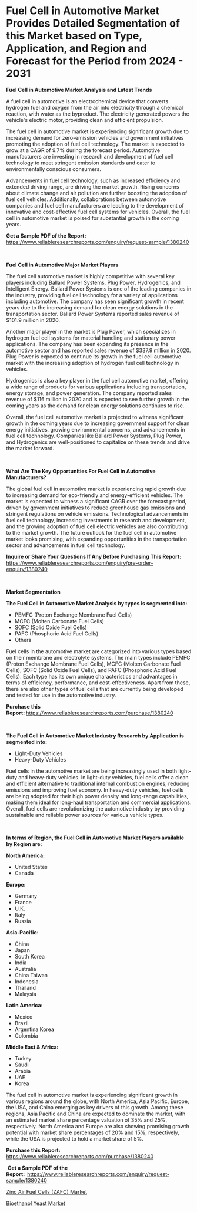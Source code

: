 <p><h1>Fuel Cell in Automotive Market Provides Detailed Segmentation of this Market based on Type, Application, and Region and Forecast for the Period from 2024 - 2031</h1></p><p><strong>Fuel Cell in Automotive Market Analysis and Latest Trends</strong></p>
<p><p>A fuel cell in automotive is an electrochemical device that converts hydrogen fuel and oxygen from the air into electricity through a chemical reaction, with water as the byproduct. The electricity generated powers the vehicle's electric motor, providing clean and efficient propulsion.</p><p>The fuel cell in automotive market is experiencing significant growth due to increasing demand for zero-emission vehicles and government initiatives promoting the adoption of fuel cell technology. The market is expected to grow at a CAGR of 9.7% during the forecast period. Automotive manufacturers are investing in research and development of fuel cell technology to meet stringent emission standards and cater to environmentally conscious consumers.</p><p>Advancements in fuel cell technology, such as increased efficiency and extended driving range, are driving the market growth. Rising concerns about climate change and air pollution are further boosting the adoption of fuel cell vehicles. Additionally, collaborations between automotive companies and fuel cell manufacturers are leading to the development of innovative and cost-effective fuel cell systems for vehicles. Overall, the fuel cell in automotive market is poised for substantial growth in the coming years.</p></p>
<p><strong>Get a Sample PDF of the Report:&nbsp;</strong> <a href="https://www.reliableresearchreports.com/enquiry/request-sample/1380240">https://www.reliableresearchreports.com/enquiry/request-sample/1380240</a></p>
<p>&nbsp;</p>
<p><strong>Fuel Cell in Automotive Major Market Players</strong></p>
<p><p>The fuel cell automotive market is highly competitive with several key players including Ballard Power Systems, Plug Power, Hydrogenics, and Intelligent Energy. Ballard Power Systems is one of the leading companies in the industry, providing fuel cell technology for a variety of applications including automotive. The company has seen significant growth in recent years due to the increasing demand for clean energy solutions in the transportation sector. Ballard Power Systems reported sales revenue of $101.9 million in 2020.</p><p>Another major player in the market is Plug Power, which specializes in hydrogen fuel cell systems for material handling and stationary power applications. The company has been expanding its presence in the automotive sector and has reported sales revenue of $337.9 million in 2020. Plug Power is expected to continue its growth in the fuel cell automotive market with the increasing adoption of hydrogen fuel cell technology in vehicles.</p><p>Hydrogenics is also a key player in the fuel cell automotive market, offering a wide range of products for various applications including transportation, energy storage, and power generation. The company reported sales revenue of $116 million in 2020 and is expected to see further growth in the coming years as the demand for clean energy solutions continues to rise.</p><p>Overall, the fuel cell automotive market is projected to witness significant growth in the coming years due to increasing government support for clean energy initiatives, growing environmental concerns, and advancements in fuel cell technology. Companies like Ballard Power Systems, Plug Power, and Hydrogenics are well-positioned to capitalize on these trends and drive the market forward.</p></p>
<p>&nbsp;</p>
<p><strong>What Are The Key Opportunities For Fuel Cell in Automotive Manufacturers?</strong></p>
<p><p>The global fuel cell in automotive market is experiencing rapid growth due to increasing demand for eco-friendly and energy-efficient vehicles. The market is expected to witness a significant CAGR over the forecast period, driven by government initiatives to reduce greenhouse gas emissions and stringent regulations on vehicle emissions. Technological advancements in fuel cell technology, increasing investments in research and development, and the growing adoption of fuel cell electric vehicles are also contributing to the market growth. The future outlook for the fuel cell in automotive market looks promising, with expanding opportunities in the transportation sector and advancements in fuel cell technology.</p></p>
<p><strong>Inquire or Share Your Questions If Any Before Purchasing This Report:</strong> <a href="https://www.reliableresearchreports.com/enquiry/pre-order-enquiry/1380240">https://www.reliableresearchreports.com/enquiry/pre-order-enquiry/1380240</a></p>
<p>&nbsp;</p>
<p><strong>Market Segmentation</strong></p>
<p><strong>The Fuel Cell in Automotive Market Analysis by types is segmented into:</strong></p>
<p><ul><li>PEMFC (Proton Exchange Membrane Fuel Cells)</li><li>MCFC (Molten Carbonate Fuel Cells)</li><li>SOFC (Solid Oxide Fuel Cells)</li><li>PAFC (Phosphoric Acid Fuel Cells)</li><li>Others</li></ul></p>
<p><p>Fuel cells in the automotive market are categorized into various types based on their membrane and electrolyte systems. The main types include PEMFC (Proton Exchange Membrane Fuel Cells), MCFC (Molten Carbonate Fuel Cells), SOFC (Solid Oxide Fuel Cells), and PAFC (Phosphoric Acid Fuel Cells). Each type has its own unique characteristics and advantages in terms of efficiency, performance, and cost-effectiveness. Apart from these, there are also other types of fuel cells that are currently being developed and tested for use in the automotive industry.</p></p>
<p><strong>Purchase this Report:&nbsp;</strong><a href="https://www.reliableresearchreports.com/purchase/1380240">https://www.reliableresearchreports.com/purchase/1380240</a></p>
<p>&nbsp;</p>
<p><strong>The Fuel Cell in Automotive Market Industry Research by Application is segmented into:</strong></p>
<p><ul><li>Light-Duty Vehicles</li><li>Heavy-Duty Vehicles</li></ul></p>
<p><p>Fuel cells in the automotive market are being increasingly used in both light-duty and heavy-duty vehicles. In light-duty vehicles, fuel cells offer a clean and efficient alternative to traditional internal combustion engines, reducing emissions and improving fuel economy. In heavy-duty vehicles, fuel cells are being adopted for their high power density and long-range capabilities, making them ideal for long-haul transportation and commercial applications. Overall, fuel cells are revolutionizing the automotive industry by providing sustainable and reliable power sources for various vehicle types.</p></p>
<p>&nbsp;</p>
<p><strong>In terms of Region, the Fuel Cell in Automotive Market Players available by Region are:</strong></p>
<p>
    <p> <strong> North America: </strong>
        <ul>
            <li>United States</li>
            <li>Canada</li>
        </ul>
        </p> 
    <p> <strong> Europe: </strong>
        <ul>
            <li>Germany</li>
            <li>France</li>
            <li>U.K.</li>
            <li>Italy</li>
            <li>Russia</li>
        </ul>
        </p> 
    <p> <strong> Asia-Pacific: </strong>
        <ul>
            <li>China</li>
            <li>Japan</li>
            <li>South Korea</li>
            <li>India</li>
            <li>Australia</li>
            <li>China Taiwan</li>
            <li>Indonesia</li>
            <li>Thailand</li>
            <li>Malaysia</li>
        </ul>
        </p> 
    <p> <strong> Latin America: </strong>
        <ul>
            <li>Mexico</li>
            <li>Brazil</li>
            <li>Argentina Korea</li>
            <li>Colombia</li>
        </ul>
        </p> 
    <p> <strong> Middle East & Africa: </strong>
        <ul>
            <li>Turkey</li>
            <li>Saudi</li>
            <li>Arabia</li>
            <li>UAE</li>
            <li>Korea</li>
        </ul>
    </p>
    </p>
<p><p>The fuel cell in automotive market is experiencing significant growth in various regions around the globe, with North America, Asia Pacific, Europe, the USA, and China emerging as key drivers of this growth. Among these regions, Asia Pacific and China are expected to dominate the market, with an estimated market share percentage valuation of 35% and 25%, respectively. North America and Europe are also showing promising growth potential with market share percentages of 20% and 15%, respectively, while the USA is projected to hold a market share of 5%.</p></p>
<p><strong>Purchase this Report: </strong><a href="https://www.reliableresearchreports.com/purchase/1380240">https://www.reliableresearchreports.com/purchase/1380240</a></p>
<p>&nbsp;<strong>Get a Sample PDF of the Report:&nbsp;&nbsp;</strong><a href="https://www.reliableresearchreports.com/enquiry/request-sample/1380240">https://www.reliableresearchreports.com/enquiry/request-sample/1380240</a></p>
<p><strong></strong></p>
<p><p><a href="https://github.com/ChiragRP21/Market-Research-Report-List-4/blob/main/zinc-air-fuel-cells-zafc-market.md">Zinc Air Fuel Cells (ZAFC) Market</a></p><p><a href="https://artistic-helicopter-ca9.notion.site/Bioethanol-Yeast-Market-Size-Market-Share-and-Global-Market-Analysis-Report-2024-2031-5f2332fd4c8f429cb6a5ec33539653bc">Bioethanol Yeast Market</a></p></p>